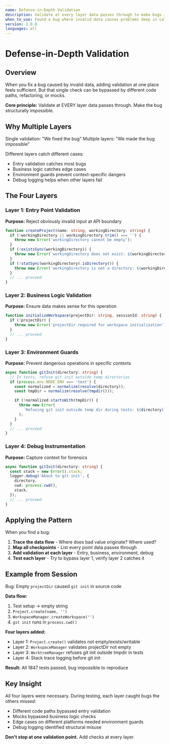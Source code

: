 ```yaml
---
name: Defense-in-Depth Validation
description: Validate at every layer data passes through to make bugs impossible
when_to_use: Found a bug where invalid data causes problems deep in call stack
version: 1.0.0
languages: all
---
```


# Defense-in-Depth Validation

## Overview

When you fix a bug caused by invalid data, adding validation at one place feels sufficient. But that single check can be bypassed by different code paths, refactoring, or mocks.

**Core principle:** Validate at EVERY layer data passes through. Make the bug structurally impossible.

## Why Multiple Layers

Single validation: "We fixed the bug"
Multiple layers: "We made the bug impossible"

Different layers catch different cases:
- Entry validation catches most bugs
- Business logic catches edge cases
- Environment guards prevent context-specific dangers
- Debug logging helps when other layers fail

## The Four Layers

### Layer 1: Entry Point Validation
**Purpose:** Reject obviously invalid input at API boundary

```typescript
function createProject(name: string, workingDirectory: string) {
  if (!workingDirectory || workingDirectory.trim() === '') {
    throw new Error('workingDirectory cannot be empty');
  }
  if (!existsSync(workingDirectory)) {
    throw new Error(`workingDirectory does not exist: ${workingDirectory}`);
  }
  if (!statSync(workingDirectory).isDirectory()) {
    throw new Error(`workingDirectory is not a directory: ${workingDirectory}`);
  }
  // ... proceed
}
```

### Layer 2: Business Logic Validation
**Purpose:** Ensure data makes sense for this operation

```typescript
function initializeWorkspace(projectDir: string, sessionId: string) {
  if (!projectDir) {
    throw new Error('projectDir required for workspace initialization');
  }
  // ... proceed
}
```

### Layer 3: Environment Guards
**Purpose:** Prevent dangerous operations in specific contexts

```typescript
async function gitInit(directory: string) {
  // In tests, refuse git init outside temp directories
  if (process.env.NODE_ENV === 'test') {
    const normalized = normalize(resolve(directory));
    const tmpDir = normalize(resolve(tmpdir()));

    if (!normalized.startsWith(tmpDir)) {
      throw new Error(
        `Refusing git init outside temp dir during tests: ${directory}`
      );
    }
  }
  // ... proceed
}
```

### Layer 4: Debug Instrumentation
**Purpose:** Capture context for forensics

```typescript
async function gitInit(directory: string) {
  const stack = new Error().stack;
  logger.debug('About to git init', {
    directory,
    cwd: process.cwd(),
    stack,
  });
  // ... proceed
}
```

## Applying the Pattern

When you find a bug:

1. **Trace the data flow** - Where does bad value originate? Where used?
2. **Map all checkpoints** - List every point data passes through
3. **Add validation at each layer** - Entry, business, environment, debug
4. **Test each layer** - Try to bypass layer 1, verify layer 2 catches it

## Example from Session

Bug: Empty `projectDir` caused `git init` in source code

**Data flow:**
1. Test setup → empty string
2. `Project.create(name, '')`
3. `WorkspaceManager.createWorkspace('')`
4. `git init` runs in `process.cwd()`

**Four layers added:**
- Layer 1: `Project.create()` validates not empty/exists/writable
- Layer 2: `WorkspaceManager` validates projectDir not empty
- Layer 3: `WorktreeManager` refuses git init outside tmpdir in tests
- Layer 4: Stack trace logging before git init

**Result:** All 1847 tests passed, bug impossible to reproduce

## Key Insight

All four layers were necessary. During testing, each layer caught bugs the others missed:
- Different code paths bypassed entry validation
- Mocks bypassed business logic checks
- Edge cases on different platforms needed environment guards
- Debug logging identified structural misuse

**Don't stop at one validation point.** Add checks at every layer.
